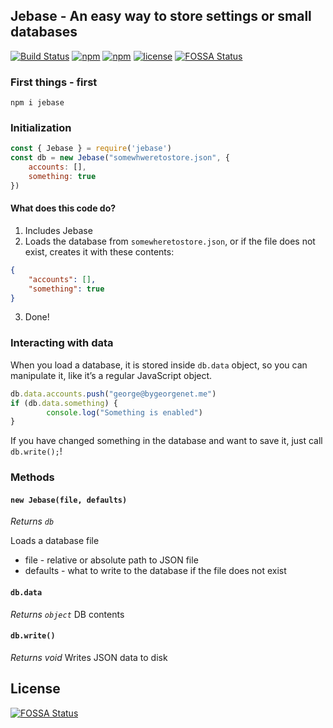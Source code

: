 ## Jebase - An easy way to store settings or small databases

[![Build Status](https://travis-ci.com/gbougakov/jebase.svg?branch=master)](https://travis-ci.com/gbougakov/jebase)
[![npm](https://img.shields.io/npm/dy/jebase.svg)](https://npmjs.org/package/jebase)
[![npm](https://img.shields.io/npm/v/jebase.svg)](https://npmjs.org/package/jebase)
[![license](https://img.shields.io/github/license/gbougakov/jebase.svg)](https://github.com/gbougakov/jebase/blob/master/LICENSE)
[![FOSSA Status](https://app.fossa.io/api/projects/git%2Bgithub.com%2Fgbougakov%2Fjebase.svg?type=shield)](https://app.fossa.io/projects/git%2Bgithub.com%2Fgbougakov%2Fjebase?ref=badge_shield)
### First things - first
`npm i jebase`

### Initialization
```js
const { Jebase } = require('jebase')
const db = new Jebase("somewhweretostore.json", {
	accounts: [],
	something: true
})
```
#### What does this code do?
1. Includes Jebase
2. Loads the database from `somewheretostore.json`, or if the file does not exist, creates it with these contents: 
```json
{
	"accounts": [],
	"something": true
}
```
3. Done!
### Interacting with data
When you load a database, it is stored inside `db.data` object, so you can manipulate it, like it’s a regular JavaScript object.
```js
db.data.accounts.push("george@bygeorgenet.me")
if (db.data.something) {
		console.log("Something is enabled")
}
```
If you have changed something in the database and want to save it, just call `db.write();`!

### Methods
#### `new Jebase(file, defaults)`
_Returns `db`_

Loads a database file

- file - relative or absolute path to JSON file
- defaults - what to write to the database if the file does not exist
#### `db.data`
_Returns `object`_
DB contents
#### `db.write()`
_Returns void_
Writes JSON data to disk


## License
[![FOSSA Status](https://app.fossa.io/api/projects/git%2Bgithub.com%2Fgbougakov%2Fjebase.svg?type=large)](https://app.fossa.io/projects/git%2Bgithub.com%2Fgbougakov%2Fjebase?ref=badge_large)
